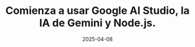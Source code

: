 ---
slug: "Google AI Studio"
imgSrc: "https://developers.google.com/static/profile/badges/playlists/solutions/ai-gemini-101/badge.svg"
title: "Comienza a usar Google AI Studio, la IA de Gemini y Node.js." 
description: "Comienza a usar Google AI Studio, la IA de Gemini y Node.js" 
cardColor: "#4285f4"
category: "Node"
link: "https://developers.google.com/profile/u/giorgiosaud"
date: 2025-04-08
poweredBy: "Webdev"
---